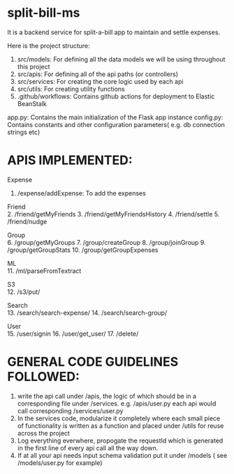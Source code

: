 # split-bill-ms

It is a backend service for split-a-bill app to maintain and settle expenses.

Here is the project structure:
1. src/models: For defining all the data models we will be using throughout this project
2. src/apis: For defining all of the api paths (or controllers)
3. src/services: For creating the core logic used by each api
4. src/utils: For creating utility functions
5. .github/workflows: Contains github actions for deployment to Elastic BeanStalk

app.py: Contains the main initialization of the Flask app instance
config.py: Contains constants and other configuration parameters( e.g. db connection strings etc)

# APIS IMPLEMENTED:
Expense <br>
1. /expense/addExpense: To add the expenses

Friend <br>
2. /friend/getMyFriends
3. /friend/getMyFriendsHistory
4. /friend/settle
5. /friend/nudge

Group <br>
6. /group/getMyGroups
7. /group/createGroup
8. /group/joinGroup
9. /group/getGroupStats
10. /group/getGroupExpenses

ML <br>
11. /ml/parseFromTextract

S3 <br>
12. /s3/put/<bucket>

Search <br>
13. /search/search-expense/<expenseName>
14. /search/search-group/<groupName>

User <br>
15. /user/signin
16. /user/get_user/<email>
17. /delete/<email>


# GENERAL CODE GUIDELINES FOLLOWED:
1. write the api call under /apis, the logic of which should be in a corresponding file under /services. e.g. /apis/user.py each api would call corresponding /services/user.py
2. In the services code, modularize it completely where each small piece of functionality is written as a function and placed under /utils for reuse across the project
3. Log everything everwhere, propogate the requestId which is generated in the first line of every api call all the way down.
4. If at all your api needs input schema validation put it under /models ( see /models/user.py for example)





